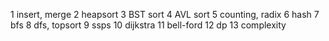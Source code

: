  1 insert, merge
 2 heapsort
 3 BST sort
 4 AVL sort
 5 counting, radix
 6 hash
 7 bfs
 8 dfs, topsort
 9 ssps
10 dijkstra
11 bell-ford
12 dp
13 complexity
